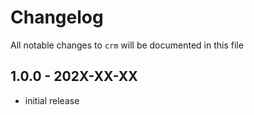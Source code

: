 # Changelog

All notable changes to `crm` will be documented in this file

## 1.0.0 - 202X-XX-XX

- initial release
